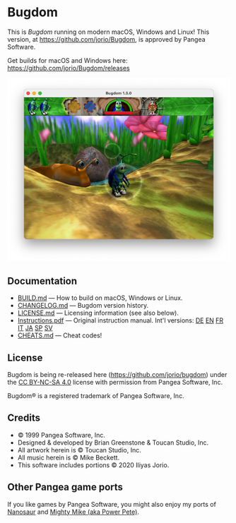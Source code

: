 # Bugdom

This is *Bugdom* running on modern macOS, Windows and Linux! This version, at https://github.com/jorio/Bugdom, is approved by Pangea Software.

Get builds for macOS and Windows here: https://github.com/jorio/Bugdom/releases

![Bugdom Screenshot](docs/screenshot.png)

## Documentation

- [BUILD.md](BUILD.md) — How to build on macOS, Windows or Linux.
- [CHANGELOG.md](CHANGELOG.md) — Bugdom version history.
- [LICENSE.md](LICENSE.md) — Licensing information (see also below).
- [Instructions.pdf](docs/Instructions.pdf) — Original instruction manual. Int'l versions:
    [DE](docs/Instructions-DE.pdf)
    [EN](docs/Instructions-EN.pdf)
    [FR](docs/Instructions-FR.pdf)
    [IT](docs/Instructions-IT.pdf)
    [JA](docs/Instructions-JA.pdf)
    [SP](docs/Instructions-ES.pdf)
    [SV](docs/Instructions-SV.pdf)
- [CHEATS.md](CHEATS.md) — Cheat codes!

## License

Bugdom is being re-released here (https://github.com/jorio/bugdom) under the [CC BY-NC-SA 4.0](LICENSE.md) license with permission from Pangea Software, Inc.

Bugdom® is a registered trademark of Pangea Software, Inc.

## Credits

- © 1999 Pangea Software, Inc.
- Designed & developed by Brian Greenstone & Toucan Studio, Inc.
- All artwork herein is © Toucan Studio, Inc.
- All music herein is © Mike Beckett.
- This software includes portions © 2020 Iliyas Jorio.

## Other Pangea game ports

If you like games by Pangea Software, you might also enjoy my ports of
[Nanosaur](https://github.com/jorio/Nanosaur)
and [Mighty Mike (aka Power Pete)](https://github.com/jorio/MightyMike).
